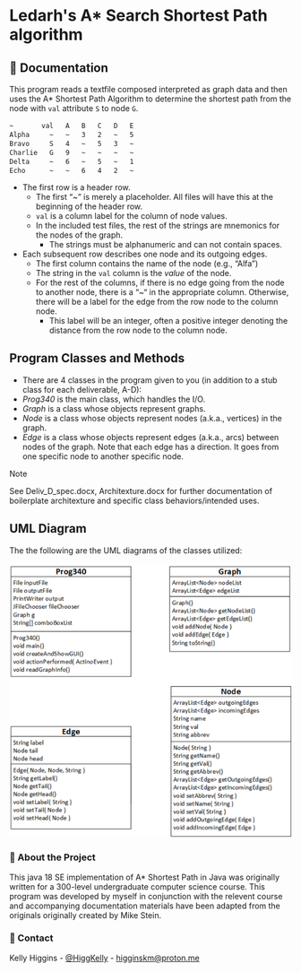 # Ledarh's A* Search Shortest Path algorithm




## :notebook_with_decorative_cover: Documentation
This program reads a textfile composed interpreted as graph data and then uses the A* Shortest Path Algorithm to determine the shortest path from the node with `val` attribute `S` to node `G`.

```
~       val   A   B   C   D   E 
Alpha     ~   ~   3   2   ~   5
Bravo     S   4   ~   5   3   ~
Charlie   G   9   ~   ~   ~   ~
Delta     ~   6   ~   5   ~   1
Echo      ~   ~   6   4   2   ~
```

* The first row is a header row.
  - The first “~” is merely a placeholder.  All files will have this at the beginning of the header row.
  - `val` is a column label for the column of node values.
  - In the included test files, the rest of the strings are mnemonics for the nodes of the graph.
    - The strings must be alphanumeric and can not contain spaces.
* Each subsequent row describes one node and its outgoing edges.
  - The first column contains the name of the node (e.g., “Alfa”)
  - The string in the `val` column is the _value_ of the node.
  - For the rest of the columns, if there is no edge going from the node to another node, there is a “~“ in the appropriate column.  Otherwise, there will be a label for the edge from the row node to the column node.
    - This label will be an integer, often a positive integer denoting the distance from the row node to the column node.

## Program Classes and Methods
* There are 4 classes in the program given to you (in addition to a stub class for each deliverable, A-D):
* _Prog340_ is the main class, which handles the I/O.
* _Graph_ is a class whose objects represent graphs.
* _Node_ is a class whose objects represent nodes (a.k.a., vertices) in the graph.
* _Edge_ is a class whose objects represent edges (a.k.a., arcs) between nodes of the graph.  Note that each edge has a direction.  It goes from one specific node to another specific node.


> [!NOTE]
> See Deliv_D_spec.docx, Architexture.docx for further documentation of boilerplate architexture and specific class behaviors/intended uses.
## UML Diagram
The the following are the UML diagrams of the classes utilized:

<picture>
  <source media="(prefers-color-scheme: dark)" srcset="boilerplate_classes_UML-dark.png">
  <source media="(prefers-color-scheme: light)" srcset="boilerplate_classes_UML.png">
  <img alt="The UML diagram documentation of relevent classes used in the project. Please view using an image-capable browser." src="boilerplate_classes_UML.png">
</picture>


### :star2: About the Project 
This java 18 SE implementation of A* Shortest Path in Java was originally written for a 300-level undergraduate computer science course. This program was developed by myself in conjunction with the relevent course and accompanying documentation materials have been adapted from the originals originally created by Mike Stein.



<!--- # :notebook_with_decorative_cover: Table of Contents

- [About the Project](#star2-about-the-project)
- [Contact](#handshake-contact) 
--->



### :handshake: Contact

Kelly Higgins - [@HiggKelly](https://twitter.com/HiggKelly) - higginskm@proton.me


<!---
> [!NOTE]
> Useful information that users should know, even when skimming content.

> [!TIP]
> Helpful advice for doing things better or more easily.

> [!IMPORTANT]
> Key information users need to know to achieve their goal.

> [!WARNING]
> Urgent info that needs immediate user attention to avoid problems.

> [!CAUTION]
> Advises about risks or negative outcomes of certain actions.



You can add emoji to your writing by typing :EMOJICODE:, a colon followed by the name of the emoji.

@octocat :+1: This PR looks great - it's ready to merge! :shipit:



<picture>
  <source media="(prefers-color-scheme: dark)" srcset="https://user-images.githubusercontent.com/25423296/163456776-7f95b81a-f1ed-45f7-b7ab-8fa810d529fa.png">
  <source media="(prefers-color-scheme: light)" srcset="https://user-images.githubusercontent.com/25423296/163456779-a8556205-d0a5-45e2-ac17-42d089e3c3f8.png">
  <img alt="Shows an illustrated sun in light mode and a moon with stars in dark mode." src="https://user-images.githubusercontent.com/25423296/163456779-a8556205-d0a5-45e2-ac17-42d089e3c3f8.png">
</picture>


--->


